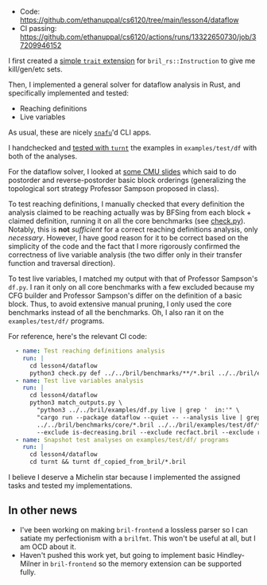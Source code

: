 - Code: https://github.com/ethanuppal/cs6120/tree/main/lesson4/dataflow
- CI passing: https://github.com/ethanuppal/cs6120/actions/runs/13322650730/job/37209946152

I first created a [simple `trait` extension](https://github.com/ethanuppal/cs6120/tree/main/lesson4/bril-util) for `bril_rs::Instruction` to give me
kill/gen/etc sets.

Then, I implemented a general solver for dataflow analysis in Rust, and
specifically implemented and tested:

- Reaching definitions
- Live variables

As usual, these are nicely
[`snafu`](https://docs.rs/snafu/latest/snafu/index.html)'d CLI apps.

I handchecked and [tested with `turnt`](https://github.com/ethanuppal/cs6120/tree/main/lesson4/dataflow/turnt) the examples in `examples/test/df` with both of the analyses.

For the dataflow solver, I looked at [some CMU slides](https://www.cs.cmu.edu/afs/cs/academic/class/15411-f20/www/rec/f20-03.pdf) which said to do postorder and reverse-postorder basic block orderings (generalizing the topological sort strategy Professor Sampson proposed in class).

To test reaching definitions, I manually checked that every definition the
analysis claimed to be reaching actually was by BFSing from each block + claimed
definition, running it on all the core benchmarks (see [check.py](https://github.com/ethanuppal/cs6120/blob/main/lesson4/dataflow/check.py)).
Notably, this is **not** _sufficient_ for a correct reaching definitions analysis,
only _necessary_. However, I have good reason for it to be correct based on the
simplicity of the code and the fact that I more rigorously confirmed the
correctness of live variable analysis (the two differ only in their transfer
function and traversal direction).

To test live variables, I matched my output with that of Professor Sampson's
`df.py`. I ran it only on all core benchmarks with a few excluded because my CFG
builder and Professor Sampson's differ on the definition of a basic block. Thus,
to avoid extensive manual pruning, I only used the core benchmarks instead of
all the benchmarks. Oh, I also ran it on the `examples/test/df/` programs.

For reference, here's the relevant CI code:

```yaml
  - name: Test reaching definitions analysis
    run: |
      cd lesson4/dataflow
      python3 check.py def ../../bril/benchmarks/**/*.bril ../../bril/examples/test/df/*.bril
  - name: Test live variables analysis
    run: |
      cd lesson4/dataflow
      python3 match_outputs.py \
        "python3 ../../bril/examples/df.py live | grep '  in:'" \
        "cargo run --package dataflow --quiet -- --analysis live | grep in:" \
        ../../bril/benchmarks/core/*.bril ../../bril/examples/test/df/*.bril \
        --exclude is-decreasing.bril --exclude recfact.bril --exclude relative-primes.bril # differ on definition of basic block
  - name: Snapshot test analyses on examples/test/df/ programs
    run: |
      cd lesson4/dataflow
      cd turnt && turnt df_copied_from_bril/*.bril
```

I believe I deserve a Michelin star because I implemented the assigned tasks and
tested my implementations.

## In other news

- I've been working on making `bril-frontend` a lossless parser so I can satiate
my perfectionism with a `brilfmt`. This won't be useful at all, but I am OCD
about it.
- Haven't pushed this work yet, but going to implement basic Hindley-Milner in
`bril-frontend` so the memory extension can be supported fully.
